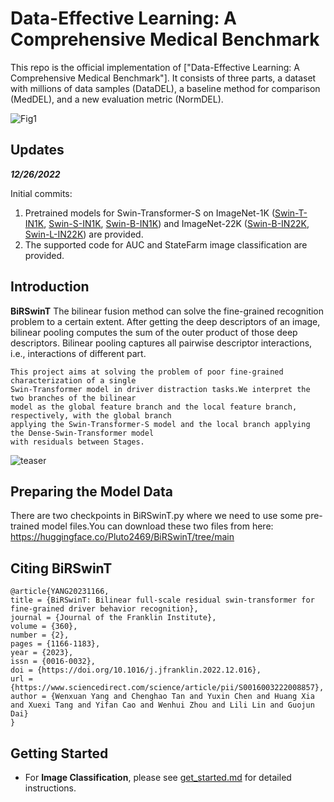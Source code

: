 # Data-Effective Learning: A Comprehensive Medical Benchmark
This repo is the official implementation of ["Data-Effective Learning: A Comprehensive Medical Benchmark"]. It consists of three parts, a dataset with millions of data samples (DataDEL), a baseline method for comparison (MedDEL), and a new evaluation metric (NormDEL). 

![Fig1](https://github.com/shadow2469/Data-Effective-Learning-A-Comprehensive-Medical-Benchmark/assets/69713750/859a471f-28b0-490f-b62a-aadb11fe5f0c)

## Updates

**_12/26/2022_**

Initial commits:

1. Pretrained models for Swin-Transformer-S on ImageNet-1K ([Swin-T-IN1K](https://github.com/SwinTransformer/storage/releases/download/v1.0.0/swin_tiny_patch4_window7_224.pth), [Swin-S-IN1K](https://github.com/SwinTransformer/storage/releases/download/v1.0.0/swin_small_patch4_window7_224.pth), [Swin-B-IN1K](https://github.com/SwinTransformer/storage/releases/download/v1.0.0/swin_base_patch4_window7_224.pth)) and ImageNet-22K ([Swin-B-IN22K](https://github.com/SwinTransformer/storage/releases/download/v1.0.0/swin_base_patch4_window7_224_22k.pth), [Swin-L-IN22K](https://github.com/SwinTransformer/storage/releases/download/v1.0.0/swin_large_patch4_window7_224_22k.pth)) are provided.
2. The supported code for AUC and StateFarm image classification are provided.

## Introduction

**BiRSwinT** The bilinear fusion method can solve the fine-grained recognition problem to a certain extent.
After getting the deep descriptors of an image, bilinear pooling computes the sum of the outer
product of those deep descriptors. Bilinear pooling captures all pairwise descriptor interactions,
i.e., interactions of different part.

    This project aims at solving the problem of poor fine-grained characterization of a single
    Swin-Transformer model in driver distraction tasks.We interpret the two branches of the bilinear
    model as the global feature branch and the local feature branch, respectively, with the global branch
    applying the Swin-Transformer-S model and the local branch applying the Dense-Swin-Transformer model
    with residuals between Stages.

![teaser](figures/teaser.png)

## Preparing the Model Data

There are two checkpoints in BiRSwinT.py where we need to use some pre-trained model files.You can download these two files from here: https://huggingface.co/Pluto2469/BiRSwinT/tree/main

## Citing BiRSwinT

```
@article{YANG20231166,
title = {BiRSwinT: Bilinear full-scale residual swin-transformer for fine-grained driver behavior recognition},
journal = {Journal of the Franklin Institute},
volume = {360},
number = {2},
pages = {1166-1183},
year = {2023},
issn = {0016-0032},
doi = {https://doi.org/10.1016/j.jfranklin.2022.12.016},
url = {https://www.sciencedirect.com/science/article/pii/S0016003222008857},
author = {Wenxuan Yang and Chenghao Tan and Yuxin Chen and Huang Xia and Xuexi Tang and Yifan Cao and Wenhui Zhou and Lili Lin and Guojun Dai}
}
```

## Getting Started

-   For **Image Classification**, please see [get_started.md](get_started.md) for detailed instructions.
